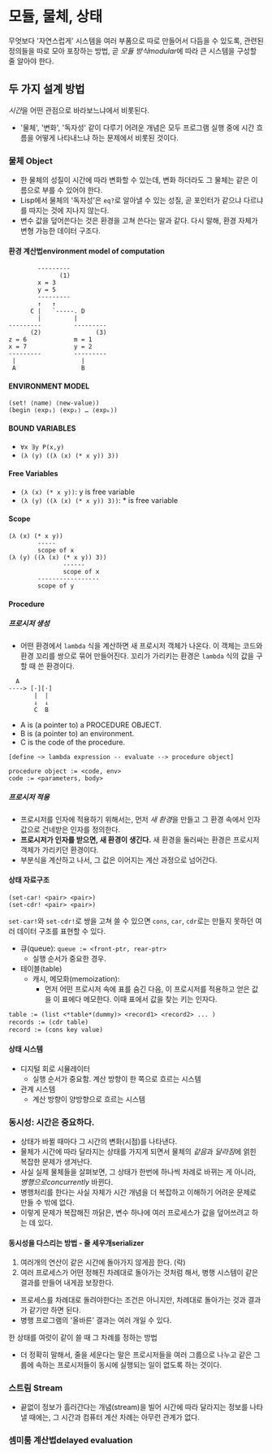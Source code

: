 # 모듈, 물체, 상태

무엇보다 '자연스럽게' 시스템을 여러 부품으로 따로 만들어서 다듬을 수 있도록, 관련된 정의들을 따로 모아 포장하는 방법, 곧 *모듈 방식modular*에 따라 큰 시스템을 구성할 줄 알아야 한다.

## 두 가지 설계 방법

*시간*을 어떤 관점으로 바라보느냐에서 비롯된다.

- '물체', '변화', '독자성' 같이 다루기 어려운 개념은 모두 프로그램 실행 중에 시간 흐름을 어떻게 나타내느냐 하는 문제에서 비롯된 것이다.

### 물체 Object

- 한 물체의 성질이 시간에 따라 변화할 수 있는데, 변화 하더라도 그 물체는 같은 이름으로 부를 수 있어야 한다.
- Lisp에서 물체의 '독자성'은 `eq?`로 알아낼 수 있는 성질, 곧 포인터가 같으냐 다르냐를 따지는 것에 지나지 않는다.
- 변수 값을 덮어쓴다는 것은 환경을 고쳐 쓴다는 말과 같다. 다시 말해, 환경 자체가 변형 가능한 데이터 구조다.

#### **환경 계산법environment model of computation**

```
        ---------
              (1)
        x = 3
        y = 5
        ---------
        ↑   ↑
      C |   `-----. D
        |         |
---------         ---------
      (2)               (3)
z = 6             m = 1
x = 7             y = 2
---------         ---------
 |                  |
 A                  B
```

#### ENVIRONMENT MODEL

```
(set! ⟨name⟩ ⟨new-value⟩)
(begin ⟨exp₁⟩ ⟨exp₂⟩ … ⟨expₖ⟩)
```

#### BOUND VARIABLES

- `∀x ∃y P(x,y)`
- `(λ (y) ((λ (x) (* x y)) 3))`

#### Free Variables

- `(λ (x) (* x y))`: y is free variable
- `(λ (y) ((λ (x) (* x y)) 3))`: \* is free variable

#### Scope

```
(λ (x) (* x y))
        -----
        scope of x
(λ (y) ((λ (x) (* x y)) 3))
               ------
               scope of x
        -----------------
        scope of y
```

#### Procedure

##### 프로시저 생성

- 어떤 환경에서 `lambda` 식을 계산하면 새 프로시저 객체가 나온다. 이 객체는 코드와 환경 꼬리를 쌍으로 묶어 만들어진다. 꼬리가 가리키는 환경은 `lambda` 식의 값을 구할 때 쓴 환경이다.

```
  A
----> [·][·]
       |  |
       ↓  ↓
       C  B
```

- A is (a pointer to) a PROCEDURE OBJECT.
- B is (a pointer to) an environment.
- C is the code of the procedure.

```
[define ~> lambda expression -- evaluate --> procedure object]

procedure object := <code, env>
code := <parameters, body>
```

##### 프로시저 적용

- 프로시저를 인자에 적용하기 위해서는, 먼저 *새 환경*을 만들고 그 환경 속에서 인자 값으로 건네받은 인자를 정의한다.
- **프로시저가 인자를 받으면, 새 환경이 생긴다.** 새 환경을 둘러싸는 환경은 프로시저 객체가 가리키던 환경이다.
- 부분식을 계산하고 나서, 그 값은 이어지는 계산 과정으로 넘어간다.

#### 상태 자료구조

```
(set-car! <pair> <pair>)
(set-cdr! <pair> <pair>)
```

`set-car!`와 `set-cdr!`로 쌍을 고쳐 쓸 수 있으면 `cons`, `car`, `cdr`로는 만들지 못하던 여러 데이터 구조를 표현할 수 있다.

- 큐(queue): `queue := <front-ptr, rear-ptr>`
  - 실행 순서가 중요한 경우.
- 테이블(table)
  - 캐시, 메모화(memoization):
    - 먼저 어떤 프로시저 속에 표를 숨긴 다음, 이 프로시저를 적용하고 얻은 값을 이 표에다 메모한다. 이때 표에서 값을 찾는 키는 인자다.

```txt
table := (list <*table*(dummy)> <record1> <record2> ... )
records := (cdr table)
record := (cons key value)
```

#### 상태 시스템

- 디지털 회로 시뮬레이터
  - 실행 순서가 중요함. 계산 방향이 한 쪽으로 흐르는 시스템
- 관계 시스템
  - 계산 방향이 양방향으로 흐르는 시스템

### 동시성: 시간은 중요하다.

- 상태가 바뀔 때마다 그 시간의 변화(시점)를 나타낸다.
- 물체가 시간에 따라 달라지는 상태를 가지게 되면서 물체의 *같음*과 *달라짐*에 얽힌 복잡한 문제가 생겨난다.
- 사실 실제 물체들을 살펴보면, 그 상태가 한번에 하나씩 차례로 바뀌는 게 아니라, _병행으로concurrently_ 바뀐다.
- 병행처리를 한다는 사실 자체가 시간 개념을 더 복잡하고 이해하기 어려운 문제로 만들 수 밖에 없다.
- 이렇게 문제가 복잡해진 까닭은, 변수 하나에 여러 프로세스가 값을 덮어쓰려고 하는 데 있다.

#### 동시성을 다스리는 방법 - 줄 세우개serializer

1. 여러개의 연산이 같은 시간에 돌아가지 않게끔 한다. (락)
2. 여러 프로세스가 어떤 정해진 차례대로 돌아가는 것처럼 해서, 병행 시스템이 같은 결과를 만들어 내게끔 보장한다.

- 프로세스를 차례대로 돌려야한다는 조건은 아니지만, 차례대로 돌아가는 것과 결과가 같기만 하면 된다.
- 병행 프로그램의 '올바른' 결과는 여러 개일 수 있다.

한 상태를 여럿이 같이 쓸 때 그 차례를 정하는 방법

- 더 정확히 말해서, 줄을 세운다는 말은 프로시저들을 여러 그룹으로 나누고 같은 그룹에 속하는 프로시저들이 동시에 실행되는 일이 없도록 하는 것이다.

### 스트림 Stream

- 끝없이 정보가 흘러간다는 개념(stream)을 빌어 시간에 따라 달라지는 정보를 나타낼 때에는, 그 시간과 컴퓨터 계산 차례는 아무런 관계가 없다.

### **셈미룸 계산법delayed evaluation**
